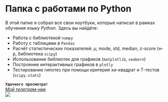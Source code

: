 # Папка с работами по Python
В этой папке я собрал все свои ноутбуки, которые написал в рамках обучения языку *Python*. Здесь вы найдёте:  
* Работа с библиотекой `numpy`
* Работу с таблицами в `Pandas`  
* Расчёт статистических показателей: $\mu$, mode, std, median, z-score (н-р, библиотека `scipy`)
* Использование библиотек для графиков (`matplotlib`, `seaborn`)
* Построение интерактивных графиков в `plotly`
* Тестирование гипотез при помощи критерия хи-квадрат и Т-тестов (`scipy.stats`)

**`Удачного просмотра!`**  
*[Мой телеграм-ник](t.me/fressssh)*  
![](https://sportishka.com/uploads/posts/2022-03/thumbs/1647173957_4-sportishka-com-p-zimnyaya-kappadokiya-turizm-krasivo-foto-4.jpg)
